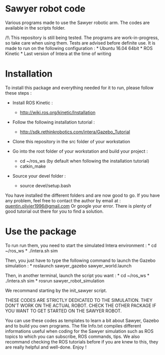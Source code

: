 # Sawyer robot code

Various programs made to use the Sawyer robotic arm. The codes are available in the scripts folder.

/!\ This repository is still being tested. The programs are work-in-progress,
    so take care when using them. Tests are advised before definite use. 
    It is made to run on the following configuration :
	* Ubuntu 16.04 64bit
	* ROS Kinetic
	* Last version of Intera at the time of writing

# Installation 

To install this package and everything needed for it to run, please follow these steps :
* Install ROS Kinetic :
	- http://wiki.ros.org/kinetic/Installation

* Follow the following installation tutorial :
	- http://sdk.rethinkrobotics.com/intera/Gazebo_Tutorial

* Clone this repository in the src folder of your workstation

* Go into the root folder of your workstation and build your project :
	- cd ~/ros_ws (by default when following  the installation tutorial)
	- catkin_make

* Source your devel folder :
	- source devel/setup.bash

You have installed the different folders and are now good to go. If you have any problem, feel free to contact the author by 
email at :
quentin.olivier1996@gmail.com
Or google your error. There is plenty of good tutorial out there for you to find a solution.

# Use the package

To run run them, you need to start the simulated Intera environment :
	* cd ~/ros_ws
	* ./intera.sh sim

Then, you just have to type the following command to launch 
the Gazebo simulation :
	* roslaunch sawyer_gazebo sawyer_world.launch

Then, in another terminal, launch the script you want :
	* cd ~/ros_ws
	* ./intera.sh sim
	* rosrun sawyer_robot_simulation <desired script>

We recommand starting by the init_sawyer script.

THESE CODES ARE STRICTLY DEDICATED TO THE SIMULATION.
THEY DON'T WORK ON THE ACTUAL ROBOT.
CHECK THE OTHER PACKAGE IF YOU WANT TO GET STARTED ON THE SAWYER ROBOT.

You can use these codes as templates to learn a bit about Sawyer, Gazebo and to build you own programs. The file Info.txt 
compiles different informations useful when coding for the Sawyer simulation such as ROS topics to which you can subscribe, 
ROS commands, tips. We also recommand checking the ROS tutorials before if you are knew to this, they are really helpful 
and well-done.
Enjoy !
